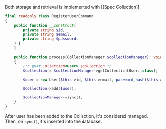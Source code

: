 Both storage and retrieval is implemented with [[Spec Collection]].

```php
final readonly class RegisterUserCommand
{
    public function __construct(
        private string $id,
        private string $email,
        private string $password,
    ) {
    }

    public function process(CollectionManager $collectionManager): void
    {
        /** @var Collection<User> $collection */
        $collection = $collectionManager->getCollection(User::class);

        $user = new User($this->id, $this->email, password_hash($this->password));

        $collection->add($user);

        $collectionManager->sync();
    }
}
```

After user has been added to the Collection, it's considered managed. Then, on `sync()`, it's inserted into the database.

